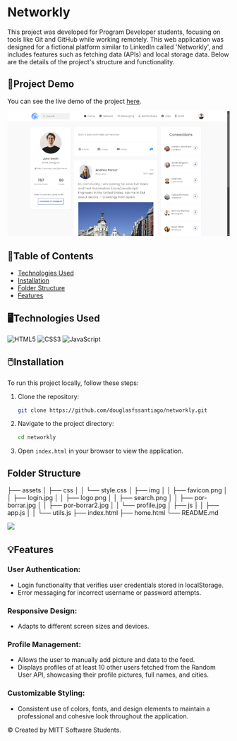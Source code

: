 # Networkly

This project was developed for Program Developer students, focusing on tools like Git and GitHub while working remotely. This web application was designed for a fictional platform similar to LinkedIn called 'Networkly', and includes features such as fetching data (APIs) and  local storage data. Below are the details of the project's structure and functionality.

## 🔗Project Demo
You can see the live demo of the project [here](https://douglasfssantiago.github.io/networkly/).

![](./assets/img/readme2.png)

## 📑Table of Contents
- [Technologies Used](#technologies-used)
- [Installation](#installation)
- [Folder Structure](#project-structure)
- [Features](#features)

## 🖥️Technologies Used
![HTML5](https://img.shields.io/badge/HTML-00A6E4?style=for-the-badge&logo=html5&logoColor=white)
![CSS3](https://img.shields.io/badge/CSS-0073E6?style=for-the-badge&logo=css3&logoColor=white)
![JavaScript](https://img.shields.io/badge/JavaScript-005D99?style=for-the-badge&logo=javascript&logoColor=white)

## 🖱️Installation
To run this project locally, follow these steps:
1. Clone the repository:
    ```sh
    git clone https://github.com/douglasfssantiago/networkly.git
    ```
2. Navigate to the project directory:
    ```sh
    cd networkly
    ```
3. Open `index.html` in your browser to view the application.


## Folder Structure
├── assets
│   ├── css
│   │   └── style.css
│   ├── img
│   │   ├── favicon.png
│   │   ├── login.jpg
│   │   ├── logo.png
│   │   ├── search.png
│   │   ├── por-borrar.jpg
│   │   ├── por-borrar2.jpg
│   │   └── profile.jpg
│   ├── js
│   │   ├── app.js
│   │   └── utils.js
├── index.html
├── home.html
└── README.md


![](./assets/img/readme.png)

## 💡Features

### User Authentication:
- Login functionality that verifies user credentials stored in localStorage.
- Error messaging for incorrect username or password attempts.

### Responsive Design:
- Adapts to different screen sizes and devices.

### Profile Management:
- Allows the user to manually add picture and data to the feed.
- Displays profiles of at least 10 other users fetched from the Random User API, showcasing their profile pictures, full names, and cities.

### Customizable Styling:
- Consistent use of colors, fonts, and design elements to maintain a professional and cohesive look throughout the application.

&copy; Created by MITT Software Students.